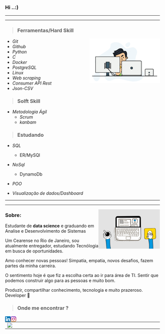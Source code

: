 ### Hi ..:)   




  ----
  ----


  
  > ### __Ferramentas/Hard Skill__   
  <img src="gif_readme.gif" width = 230 align = "Right">
  
* *Git*
* *Github*  
* *Python*
* *C*
* *Docker*
* *PostgreSQL*
* *Linux*
* *Web scraping*
* *Consumer API Rest*
* *Json-CSV*

> ### __Solft Skill__
* *Metodologia Ágil*
    * *Scrum*
    * *kanbam*    
> ### __Estudando__

*  _SQL_
   * ER/MySQl
* *NoSql*
     * DynamoDb
*   _POO_
  
*  *Visualização de dados/Dashboard*
 --------
  --------
  <img src="cafeprogramador.gif" width = 200  align ="Right" >

 
### __Sobre:__
Estudante de __data science__ e graduando em Analise e Desenvolvimento de Sistemas

Um Cearense no Rio de Janeiro, sou atualmente entregador, estudando Tecnólogia em busca de oportunidades.

Amo conhecer novas pessoas! Simpatia, empatia, novos desafios, fazem partes da minha carreira.

O sentimento hoje é que fiz a escolha certa ao ir para área de TI. Sentir que podemos construir algo para as pessoas e muito bom.
  

Produzir, compartilhar conhecimento, tecnologia e muito prazeroso.
Developer 🚀

 > ### Onde me encontrar ?

<a href="https://www.linkedin.com/in/mateus-varelo-492180aa/">
  <img src="linkedinn.png" width = 18 align = "left">
</a>

 <a href="https://www.instagram.com/mateusvar/?hl=pt-br">
  <img src="instagramm.png" width = 18 align = "left">
</a>

    
<center>
<table>
    <tr>
          <td><img width="495px" align="left" src="https://github-readme-stats.vercel.app/api?username=mateusvarelo&theme=blue-green"/></td>
          <td><img width="400px" align="left" src="https://github-readme-stats.vercel.app/api/top-langs/?username=mateusvarelo&hide=html&layout=compact&theme=blue-green" /></td>
     </tr>   
</table>
</center> 


    